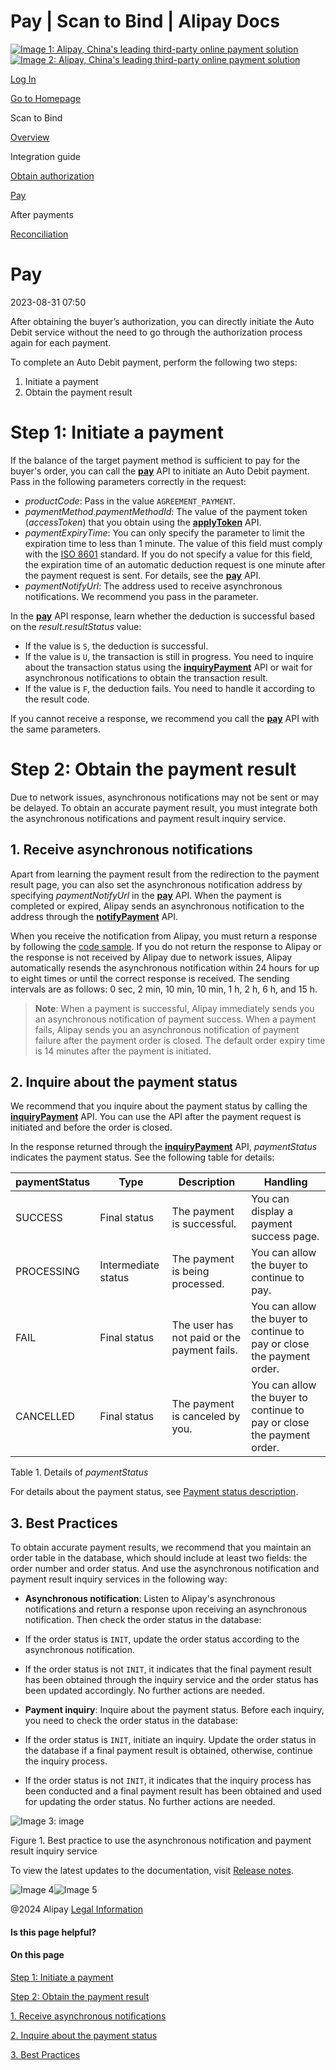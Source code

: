 Pay | Scan to Bind | Alipay Docs
===============
                        

[![Image 1: Alipay, China's leading third-party online payment solution](https://ac.alipay.com/storage/2024/3/26/d66c43c0-440d-4c97-9976-f2028a2c8c5e.svg)![Image 2: Alipay, China's leading third-party online payment solution](https://ac.alipay.com/storage/2024/3/26/a48bd336-aea0-4f16-bf83-616eacbb4434.svg)](/docs/)

[Log In](https://global.alipay.com/ilogin/account_login.htm?goto=https%3A%2F%2Fglobal.alipay.com%2Fdocs%2Fac%2Fscantopay_en%2Fpay)

[Go to Homepage](../../)

Scan to Bind

[Overview](/docs/ac/scantopay_en/overview)

Integration guide

[Obtain authorization](/docs/ac/scantopay_en/authorization)

[Pay](/docs/ac/scantopay_en/pay)

After payments

[Reconciliation](/docs/ac/scantopay_en/settle_reconcile)

Pay
===

2023-08-31 07:50

After obtaining the buyer’s authorization, you can directly initiate the Auto Debit service without the need to go through the authorization process again for each payment.

To complete an Auto Debit payment, perform the following two steps:

1.  Initiate a payment
2.  Obtain the payment result

Step 1: Initiate a payment
==========================

If the balance of the target payment method is sufficient to pay for the buyer's order, you can call the [**pay**](https://global.alipay.com/docs/ac/ams/payment_agreement) API to initiate an Auto Debit payment. Pass in the following parameters correctly in the request:

*   _productCode_: Pass in the value `AGREEMENT_PAYMENT`.
*   _paymentMethod.paymentMethodId_: The value of the payment token (_accessToken_) that you obtain using the [**applyToken**](https://global.alipay.com/docs/ac/ams/accesstokenapp) API.
*   _paymentExpiryTime_: You can only specify the parameter to limit the expiration time to less than 1 minute. The value of this field must comply with the [ISO 8601](https://www.iso.org/iso-8601-date-and-time-format.html) standard. If you do not specify a value for this field, the expiration time of an automatic deduction request is one minute after the payment request is sent. For details, see the [**pay**](https://global.alipay.com/docs/ac/ams/payment_agreement) API.
*   _paymentNotifyUrl_: The address used to receive asynchronous notifications. We recommend you pass in the parameter.

In the [**pay**](https://global.alipay.com/docs/ac/ams/payment_agreement) API response, learn whether the deduction is successful based on the _result.resultStatus_ value:

*   If the value is `S`, the deduction is successful.
*   If the value is `U`, the transaction is still in progress. You need to inquire about the transaction status using the [**inquiryPayment**](https://global.alipay.com/docs/ac/ams/paymentri_online) API or wait for asynchronous notifications to obtain the transaction result.
*   If the value is `F`, the deduction fails. You need to handle it according to the result code.

If you cannot receive a response, we recommend you call the [**pay**](https://global.alipay.com/docs/ac/ams/payment_agreement) API with the same parameters.

Step 2: Obtain the payment result
=================================

Due to network issues, asynchronous notifications may not be sent or may be delayed. To obtain an accurate payment result, you must integrate both the asynchronous notifications and payment result inquiry service.

1\. Receive asynchronous notifications
--------------------------------------

Apart from learning the payment result from the redirection to the payment result page, you can also set the asynchronous notification address by specifying _paymentNotifyUrl_ in the [**pay**](https://global.alipay.com/docs/ac/ams/payment_cashier) API. When the payment is completed or expired, Alipay sends an asynchronous notification to the address through the [**notifyPayment**](https://global.alipay.com/docs/ac/ams/paymentrn_online) API.

When you receive the notification from Alipay, you must return a response by following the [code sample](https://global.alipay.com/docs/ac/cashierpay/notifications#JtjSl). If you do not return the response to Alipay or the response is not received by Alipay due to network issues, Alipay automatically resends the asynchronous notification within 24 hours for up to eight times or until the correct response is received. The sending intervals are as follows: 0 sec, 2 min, 10 min, 10 min, 1 h, 2 h, 6 h, and 15 h.

> **Note**: When a payment is successful, Alipay immediately sends you an asynchronous notification of payment success. When a payment fails, Alipay sends you an asynchronous notification of payment failure after the payment order is closed. The default order expiry time is 14 minutes after the payment is initiated.

2\. Inquire about the payment status
------------------------------------

We recommend that you inquire about the payment status by calling the [**inquiryPayment**](https://global.alipay.com/docs/ac/ams/paymentri_online) API. You can use the API after the payment request is initiated and before the order is closed.

In the response returned through the [**inquiryPayment**](https://global.alipay.com/docs/ac/ams/paymentri_online) API, _paymentStatus_ indicates the payment status. See the following table for details:



| **paymentStatus** | **Type** | **Description** | **Handling** |
| --- | --- | --- | --- |
| SUCCESS | Final status | The payment is successful. | You can display a payment success page. |
| PROCESSING | Intermediate status | The payment is being processed. | You can allow the buyer to continue to pay. |
| FAIL | Final status | The user has not paid or the payment fails. | You can allow the buyer to continue to pay or close the payment order. |
| CANCELLED | Final status | The payment is canceled by you. | You can allow the buyer to continue to pay or close the payment order. |



Table 1. Details of _paymentStatus_

For details about the payment status, see [Payment status description](https://global.alipay.com/docs/ac/cashierpay/payment_status_desc).

3\. Best Practices
------------------

To obtain accurate payment results, we recommend that you maintain an order table in the database, which should include at least two fields: the order number and order status. And use the asynchronous notification and payment result inquiry services in the following way:

*   **Asynchronous notification**: Listen to Alipay's asynchronous notifications and return a response upon receiving an asynchronous notification. Then check the order status in the database:

*   If the order status is `INIT`, update the order status according to the asynchronous notification.
*   If the order status is not `INIT`, it indicates that the final payment result has been obtained through the inquiry service and the order status has been updated accordingly. No further actions are needed.

*   **Payment inquiry**: Inquire about the payment status. Before each inquiry, you need to check the order status in the database:

*   If the order status is `INIT`, initiate an inquiry. Update the order status in the database if a final payment result is obtained, otherwise, continue the inquiry process.
*   If the order status is not `INIT`, it indicates that the inquiry process has been conducted and a final payment result has been obtained and used for updating the order status. No further actions are needed.

![Image 3: image](https://idocs-assets.marmot-cloud.com/storage/idocs87c36dc8dac653c1/1619061903693-545f78ce-8cd7-4a54-8a83-763289bf7bbf.png)

Figure 1. Best practice to use the asynchronous notification and payment result inquiry service

To view the latest updates to the documentation, visit [Release notes](https://global.alipay.com/docs/releasenotes).

![Image 4](https://ac.alipay.com/storage/2021/5/20/19b2c126-9442-4f16-8f20-e539b1db482a.png)![Image 5](https://ac.alipay.com/storage/2021/5/20/e9f3f154-dbf0-455f-89f0-b3d4e0c14481.png)

@2024 Alipay [Legal Information](https://global.alipay.com/docs/ac/platform/membership)

#### Is this page helpful?

#### On this page

[Step 1: Initiate a payment](#SXydg "Step 1: Initiate a payment")

[Step 2: Obtain the payment result](#MXtRf "Step 2: Obtain the payment result")

[1\. Receive asynchronous notifications](#nNDuL "1. Receive asynchronous notifications")

[2\. Inquire about the payment status](#Z6H8I "2. Inquire about the payment status")

[3\. Best Practices](#lKesn "3. Best Practices")
